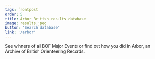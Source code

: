 ```yaml
---
tags: frontpost
order: 5
title: Arbor British results database
image: results.jpeg
button: 'Search database'
link: '/arbor'
---
```


See winners of all BOF Major Events or find out how you did in Arbor, an Archive of British Orienteering Records.
